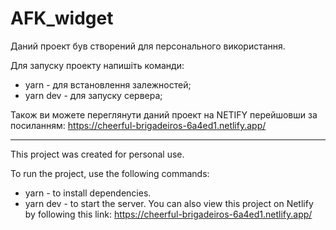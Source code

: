 # AFK_widget

Даний проект був створений для персонального використання.

Для запуску проекту напишіть команди:

 - yarn - для встановлення залежностей;
 - yarn dev - для запуску сервера;

Також ви можете переглянути даний проект на NETIFY перейшовши за посиланням: https://cheerful-brigadeiros-6a4ed1.netlify.app/

------------------------------------------------------------------------------------------------------------------------------

This project was created for personal use.

To run the project, use the following commands:
  - yarn - to install dependencies.
  - yarn dev - to start the server.
You can also view this project on Netlify by following this link: https://cheerful-brigadeiros-6a4ed1.netlify.app/
